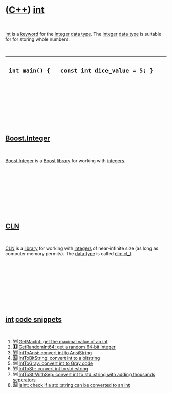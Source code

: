 
 

 

 

 

 

([C++](Cpp.md)) [int](CppInt.md)
==================================

 

[int](CppInt.md) is a [keyword](CppKeyword.md) for the
[integer](CppInt.md) [data type](CppDataType.md). The
[integer](CppInt.md) [data type](CppDataType.md) is suitable for for
storing whole numbers.

 

  -----------------------------------------------
  ` int main() {   const int dice_value = 5; }`
  -----------------------------------------------

 

 

 

 

 

[Boost.Integer](CppInteger.md)
-------------------------------

 

[Boost.Integer](CppInteger.md) is a [Boost](CppBoost.md)
[library](CppLibrary.md) for working with [integers](CppInt.md).

 

 

 

 

 

[CLN](CppCln.md)
-----------------

 

[CLN](CppCln.md) is a [library](CppLibrary.md) for working with
[integers](CppInt.md) of near-infinite size (as long as computer memory
permits). The [data type](CppDataType.md) is called
[cln::cl\_I](CppCl_I.md).

 

 

 

 

 

[int](CppInt.md) [code snippets](CppCodeSnippets.md)
------------------------------------------------------

 

1.  ![C++98](PicCpp98.png) [GetMaxInt: get the maximal value of an
    int](CppGetMaxInt.md)
2.  ![C++11](PicCpp11.png) [GetRandomInt64: get a random 64-bit
    integer](CppGetRandomInt64.md)
3.  ![C++98](PicCpp98.png) [IntToAnsi: convert int to
    AnsiString](CppIntToAnsi.md)
4.  ![C++98](PicCpp98.png) [IntToBitString: convert int to a
    bitstring](CppIntToBitString.md)
5.  ![C++98](PicCpp98.png) [IntToGray: convert int to Gray
    code](CppIntToGray.md)
6.  ![C++98](PicCpp98.png) [IntToStr: convert int to
    std::string](CppIntToStr.md)
7.  ![C++98](PicCpp98.png) [IntToStrWithSep: convert int to std::string
    with adding thousands seperators](CppIntToStrWithSep.md)
8.  ![C++98](PicCpp98.png) [IsInt: check if a std::string can be
    converted to an int](CppIsInt.md)

 

 

 

 

 

 

